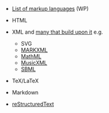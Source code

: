 - [List of markup languages](https://en.wikipedia.org/wiki/List_of_markup_languages) (WP)

- HTML
- XML and [many that build upon it](https://en.wikipedia.org/wiki/List_of_XML_markup_languages) e.g.
  - SVG
  - [MARKXML](https://en.wikipedia.org/wiki/MARC_standards#MARCXML)
  - [MathML](https://en.wikipedia.org/wiki/MathML)
  - [MusicXML](https://en.wikipedia.org/wiki/MusicXML)
  - [SBML](https://en.wikipedia.org/wiki/SBML)
- TeX/LaTeX
- Markdown
- [reStructuredText](https://en.wikipedia.org/wiki/ReStructuredText)
